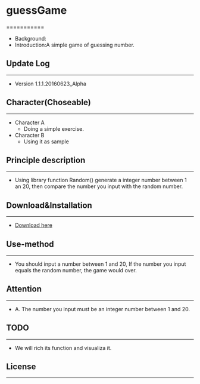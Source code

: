 # guessGame     
===========
 * Background:
 * Introduction:A simple game of guessing number.

## Update Log
-------------
 * Version 1.1.1.20160623_Alpha

## Character(Choseable)
-----------------------
 - Character A
 	* Doing a simple exercise.
 - Character B
 	* Using it as sample

## Principle description
------------------------
 * Using library function Random() generate a integer number between 1 an 20, then compare the number you input with the random number.

## Download&Installation
------------------------
 * [Download here](https://github.com/mcwmatchbox/guessGame.git)

## Use-method
-------------
 * You should input a number between 1 and 20, If the number you input equals the random number, the game would over.
## Attention
------------
 * A. The number you input must be an integer number between 1 and 20.
 
## TODO
-------
 * We will rich its function and visualiza it.

## License
----------

